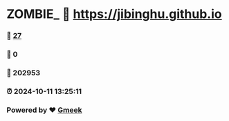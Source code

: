 # ZOMBIE_ :link: https://jibinghu.github.io 
### :page_facing_up: [27](https://jibinghu.github.io/tag.html) 
### :speech_balloon: 0 
### :hibiscus: 202953 
### :alarm_clock: 2024-10-11 13:25:11 
### Powered by :heart: [Gmeek](https://github.com/Meekdai/Gmeek)
